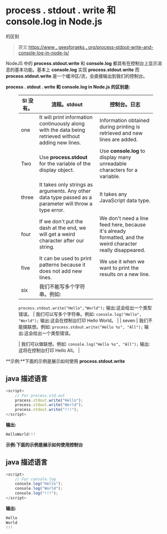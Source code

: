 # process . stdout . write 和 console.log in Node.js

的区别

> 原文:[https://www . geesforgeks . org/process-stdout-write-and-console-log-in-node-js/](https://www.geeksforgeeks.org/difference-between-process-stdout-write-and-console-log-in-node-js/)

NodeJS 中的 **process.stdout.write** 和 **console.log** 都具有在控制台上显示消息的基本功能。基本上 **console.log** 实现 **process.stdout.write** 而 **process.stdout.write** 是一个缓冲区/流，会直接输出到我们的控制台。

**process . stdout . write 和 console.log in Node.js 的区别是:**

<figure class="table">

| Sl 没有。 | **流程。stdout** | **控制台。日志** |
| --- | --- | --- |
| one | It will print information continuously along with the data being retrieved without adding new lines. | Information obtained during printing is retrieved and new lines are added. |
| Two | Use **process.stdout** for the variable of the display object. | Use **console.log** to display many unreadable characters for a variable. |
| three | It takes only strings as arguments. Any other data type passed as a parameter will throw a type error. | It takes any JavaScript data type. |
| four | If we don't put the dash at the end, we will get a weird character after our string. | We don't need a line feed here, because it's already formatted, and the weird character really disappeared. |
| five | It can be used to print patterns because it does not add new lines. | We use it when we want to print the results on a new line. |
| six | 我们不能写多个字符串。例如:
`process.stdout.write("Hello","World");`
输出:这会给出一个类型错误。 | 我们可以写多个字符串。例如:
`console.log("Hello", "World");`
输出:这会在控制台打印 Hello World。 |
| seven | 我们不能搞联想。例如:
`process.stdout.write("Hello %s", "All");`
输出:这会给出一个类型错误。

 | 我们可以做联想。例如:
`console.log("Hello %s", "All");`
输出:这将在控制台打印 Hello All。 |

</figure>

**示例:**下面的示例是展示如何使用 **process.stdout.write**

## java 描述语言

```js
<script>
    // For process.std.out 
    process.stdout.write("Hello");
    process.stdout.write("World");
    process.stdout.write("!!!");
</script>
```

**输出:**

```js
HelloWorld!!!
```

**示例:**下面的示例是展示如何使用**控制台**

## java 描述语言

```js
<script>
    // For console.log 
    console.log("Hello");
    console.log("World");
    console.log("!!!");
</script>
```

**输出:**

```js
Hello
World
!!!
```
